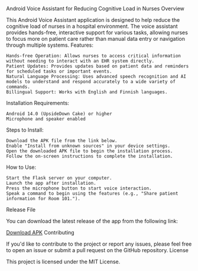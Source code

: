 Android Voice Assistant for Reducing Cognitive Load in Nurses
Overview

This Android Voice Assistant application is designed to help reduce the cognitive load of nurses in a hospital environment. The voice assistant provides hands-free, interactive support for various tasks, allowing nurses to focus more on patient care rather than manual data entry or navigation through multiple systems.
Features:

    Hands-free Operation: Allows nurses to access critical information without needing to interact with an EHR system directly.
    Patient Updates: Provides updates based on patient data and reminders for scheduled tasks or important events.
    Natural Language Processing: Uses advanced speech recognition and AI models to understand and respond accurately to a wide variety of commands.
    Billingual Support: Works with English and Finnish languages.

Installation
Requirements:

    Android 14.0 (UpsideDown Cake) or higher
    Microphone and speaker enabled

Steps to Install:

    Download the APK file from the link below.
    Enable "Install from unknown sources" in your device settings.
    Open the downloaded APK file to begin the installation process.
    Follow the on-screen instructions to complete the installation.

How to Use:

    Start the Flask server on your computer.
    Launch the app after installation.
    Press the microphone button to start voice interaction.
    Speak a command to begin using the features (e.g., "Share patient information for Room 101.").

Release File

You can download the latest release of the app from the following link:

[Download APK](https://drive.google.com/file/d/1Ogh9e82ngbFfANM6Yo7i6BwTOHrINR9g/view?usp=sharing)
Contributing

If you'd like to contribute to the project or report any issues, please feel free to open an issue or submit a pull request on the GitHub repository.
License

This project is licensed under the MIT License.
